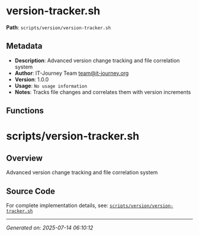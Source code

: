 # version-tracker.sh

**Path**: `scripts/version/version-tracker.sh`

## Metadata

- **Description**: Advanced version change tracking and file correlation system
- **Author**: IT-Journey Team <team@it-journey.org>
- **Version**: 1.0.0
- **Usage**: `No usage information`
- **Notes**: Tracks file changes and correlates them with version increments

## Functions

# scripts/version-tracker.sh

## Overview

Advanced version change tracking and file correlation system


## Source Code

For complete implementation details, see: [`scripts/version/version-tracker.sh`](../../scripts/version/version-tracker.sh)

---
*Generated on: 2025-07-14 06:10:12*
